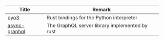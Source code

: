 | Title                             | Remark |
| --------- | ------ |
|[pyo3](https://github.com/PyO3/pyo3)|Rust bindings for the Python interpreter|
|[async-graphql](https://github.com/async-graphql/async-graphql)|The GraphQL server library implemented by rust|